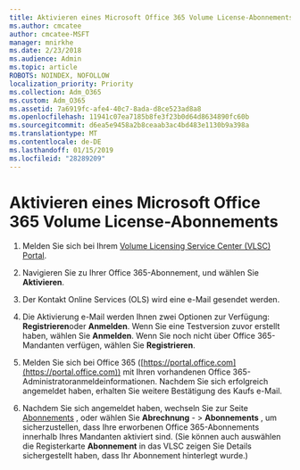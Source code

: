 ```yaml
---
title: Aktivieren eines Microsoft Office 365 Volume License-Abonnements
ms.author: cmcatee
author: cmcatee-MSFT
manager: mnirkhe
ms.date: 2/23/2018
ms.audience: Admin
ms.topic: article
ROBOTS: NOINDEX, NOFOLLOW
localization_priority: Priority
ms.collection: Adm_O365
ms.custom: Adm_O365
ms.assetid: 7a6919fc-afe4-40c7-8ada-d8ce523ad8a8
ms.openlocfilehash: 11941c07ea7185b8fe3f23b0d64d8634890fc60b
ms.sourcegitcommit: d6ea5e9458a2b8ceaab3ac4bd483e1130b9a398a
ms.translationtype: MT
ms.contentlocale: de-DE
ms.lasthandoff: 01/15/2019
ms.locfileid: "28289209"
---
```

# <a name="activating-a-microsoft-office-365-volume-license-subscription"></a>Aktivieren eines Microsoft Office 365 Volume License-Abonnements

1. Melden Sie sich bei Ihrem [Volume Licensing Service Center (VLSC) Portal](http://go.microsoft.com/fwlink/p/?LinkId=329762).
    
2. Navigieren Sie zu Ihrer Office 365-Abonnement, und wählen Sie **Aktivieren**.
    
3. Der Kontakt Online Services (OLS) wird eine e-Mail gesendet werden.
    
4. Die Aktivierung e-Mail werden Ihnen zwei Optionen zur Verfügung: **Registrieren**oder **Anmelden**. Wenn Sie eine Testversion zuvor erstellt haben, wählen Sie **Anmelden**. Wenn Sie noch nicht über Office 365-Mandanten verfügen, wählen Sie **Registrieren**.
    
5. Melden Sie sich bei Office 365 ([https://portal.office.com](https://portal.office.com)) mit Ihren vorhandenen Office 365-Administratoranmeldeinformationen. Nachdem Sie sich erfolgreich angemeldet haben, erhalten Sie weitere Bestätigung des Kaufs e-Mail.
    
6. Nachdem Sie sich angemeldet haben, wechseln Sie zur Seite [Abonnements](https://go.microsoft.com/fwlink/p/?linkid=842054) , oder wählen Sie **Abrechnung**  - \> **Abonnements** , um sicherzustellen, dass Ihre erworbenen Office 365-Abonnements innerhalb Ihres Mandanten aktiviert sind. (Sie können auch auswählen die Registerkarte **Abonnement** in das VLSC zeigen Sie Details sichergestellt haben, dass Ihr Abonnement hinterlegt wurde.) 
    


